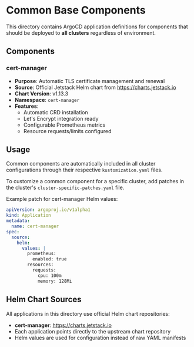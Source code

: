 # Common Base Components

This directory contains ArgoCD application definitions for components that should be deployed to **all clusters** regardless of environment.

## Components

### cert-manager
- **Purpose**: Automatic TLS certificate management and renewal
- **Source**: Official Jetstack Helm chart from https://charts.jetstack.io
- **Chart Version**: v1.13.3
- **Namespace**: `cert-manager`
- **Features**:
  - Automatic CRD installation
  - Let's Encrypt integration ready
  - Configurable Prometheus metrics
  - Resource requests/limits configured

## Usage

Common components are automatically included in all cluster configurations through their respective `kustomization.yaml` files.

To customize a common component for a specific cluster, add patches in the cluster's `cluster-specific-patches.yaml` file.

Example patch for cert-manager Helm values:
```yaml
apiVersion: argoproj.io/v1alpha1
kind: Application
metadata:
  name: cert-manager
spec:
  source:
    helm:
      values: |
        prometheus:
          enabled: true
        resources:
          requests:
            cpu: 100m
            memory: 128Mi
```

## Helm Chart Sources

All applications in this directory use official Helm chart repositories:
- **cert-manager**: https://charts.jetstack.io
- Each application points directly to the upstream chart repository
- Helm values are used for configuration instead of raw YAML manifests 